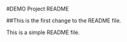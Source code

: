 #DEMO Project README 

##This is the first change to the README file. 

This is a simple README file. 